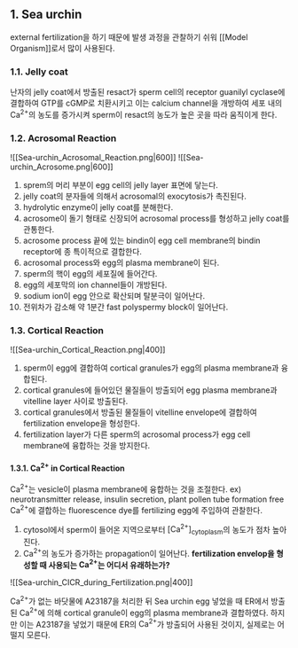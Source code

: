 ## 1. Sea urchin
external fertilization을 하기 때문에 발생 과정을 관찰하기 쉬워 [[Model Organism]]로서 많이 사용된다.
### 1.1. Jelly coat
난자의 jelly coat에서 방출된 resact가 sperm cell의 receptor guanilyl cyclase에 결합하여 GTP를 cGMP로 치환시키고 이는 calcium channel을 개방하여 세포 내의 $\mathrm{Ca^{2+}}$의 농도를 증가시켜 sperm이 resact의 농도가 높은 곳을 따라 움직이게 한다.
### 1.2. Acrosomal Reaction
![[Sea-urchin_Acrosomal_Reaction.png|600]]
![[Sea-urchin_Acrosome.png|600]]
1. sprem의 머리 부분이 egg cell의 jelly layer 표면에 닿는다.
2. jelly coat의 분자들에 의해서 acrosomal의 exocytosis가 촉진된다.
3. hydrolytic enzyme이 jelly coat를 분해한다.
4. acrosome이 돌기 형태로 신장되어 acrosomal process를 형성하고 jelly coat를 관통한다.
5. acrosome process 끝에 있는 bindin이 egg cell membrane의 bindin receptor에 종 특이적으로 결합한다.
6. acrosomal process와 egg의 plasma membrane이 된다.
7. sperm의 핵이 egg의 세포질에 들어간다.
8. egg의 세포막의 ion channel들이 개방된다.
9. sodium ion이 egg 안으로 확산되며 탈분극이 일어난다.
10. 전위차가 감소해 약 1분간 fast polyspermy block이 일어난다.
### 1.3. Cortical Reaction
![[Sea-urchin_Cortical_Reaction.png|400]]
1. sperm이 egg에 결합하여 cortical granules가 egg의 plasma membrane과 융합된다.
2. cortical granules에 들어있던 물질들이 방출되어 egg plasma membrane과 vitelline layer 사이로 방출된다.
3. cortical granules에서 방출된 물질들이 vitelline envelope에 결합하여 fertilization envelope을 형성한다.
4. fertilization layer가 다른 sperm의 acrosomal process가 egg cell membrane에 융합하는 것을 방지한다.
#### 1.3.1. $\mathrm{Ca^{2+}}$ in Cortical Reaction
$\mathrm{Ca^{2+}}$는 vesicle이 plasma membrane에 융합하는 것을 조절한다.
	ex) neurotransmitter release, insulin secretion, plant pollen tube formation
free $\mathrm{Ca^{2+}}$에 결합하는 fluorescence dye를 fertilizing egg에 주입하여 관찰한다.
1. cytosol에서 sperm이 들어온 지역으로부터 $\mathrm{[Ca^{2+}]_{cytoplasm}}$의 농도가 점차 높아진다.
2. $\mathrm{Ca^{2+}}$의 농도가 증가하는 propagation이 일어난다.
**fertilization envelop을 형성할 때 사용되는 $\mathrm{Ca^{2+}}$는 어디서 유래하는가?**

![[Sea-urchin_CICR_during_Fertilization.png|400]]

$\mathrm{Ca^{2+}}$가 없는 바닷물에 A23187을 처리한 뒤 Sea urchin egg 넣었을 때 ER에서 방출된 $\mathrm{Ca^{2+}}$에 의해 cortical granule이 egg의 plasma membrane과 결합하였다. 하지만 이는 A23187을 넣었기 때문에 ER의 $\mathrm{Ca^{2+}}$가 방출되어 사용된 것이지, 실제로는 어떨지 모른다.